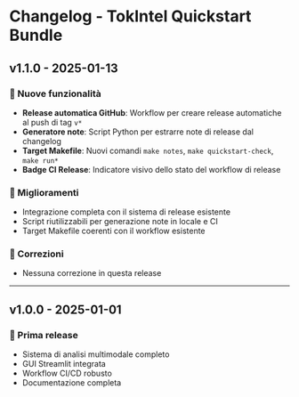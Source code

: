 # Changelog - TokIntel Quickstart Bundle

## v1.1.0 - 2025-01-13

### 🚀 Nuove funzionalità
- **Release automatica GitHub**: Workflow per creare release automatiche al push di tag `v*`
- **Generatore note**: Script Python per estrarre note di release dal changelog
- **Target Makefile**: Nuovi comandi `make notes`, `make quickstart-check`, `make run*`
- **Badge CI Release**: Indicatore visivo dello stato del workflow di release

### 🔧 Miglioramenti
- Integrazione completa con il sistema di release esistente
- Script riutilizzabili per generazione note in locale e CI
- Target Makefile coerenti con il workflow esistente

### 🐛 Correzioni
- Nessuna correzione in questa release

---

## v1.0.0 - 2025-01-01

### 🎉 Prima release
- Sistema di analisi multimodale completo
- GUI Streamlit integrata
- Workflow CI/CD robusto
- Documentazione completa
